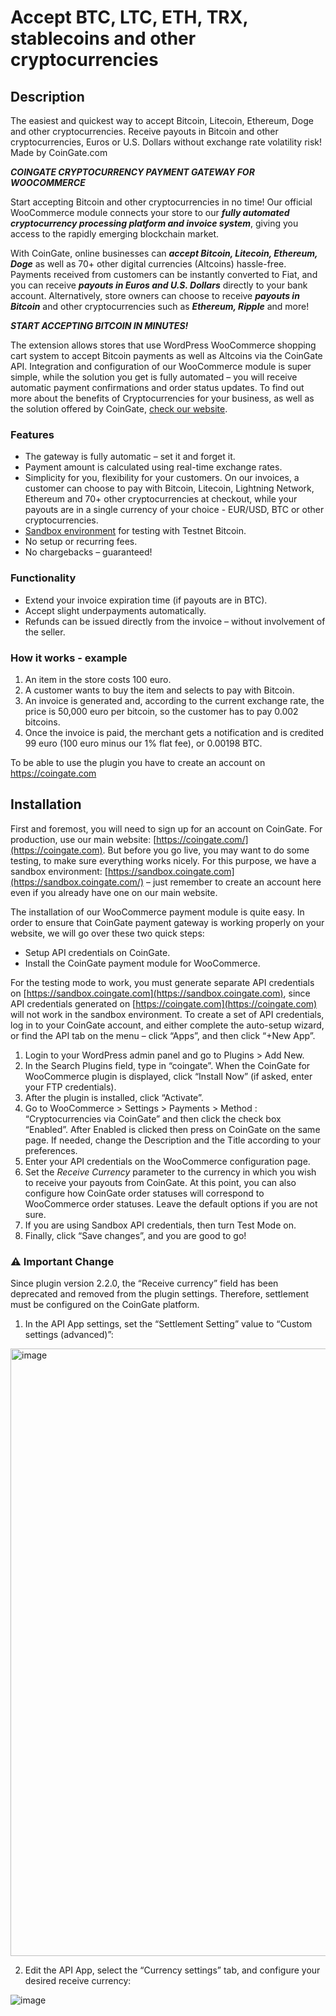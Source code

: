 # Accept BTC, LTC, ETH, TRX, stablecoins and other cryptocurrencies

## Description

The easiest and quickest way to accept Bitcoin, Litecoin, Ethereum, Doge and other cryptocurrencies. Receive payouts in Bitcoin and other cryptocurrencies, Euros or U.S. Dollars without exchange rate volatility risk! Made by CoinGate.com

***COINGATE CRYPTOCURRENCY PAYMENT GATEWAY FOR WOOCOMMERCE***

Start accepting Bitcoin and other cryptocurrencies in no time! Our official WooCommerce module connects your store to our ***fully automated cryptocurrency processing platform and invoice system***, giving you access to the rapidly emerging blockchain market.

With CoinGate, online businesses can ***accept Bitcoin, Litecoin, Ethereum, Doge*** as well as 70+ other digital currencies (Altcoins) hassle-free. Payments received from customers can be instantly converted to Fiat, and you can receive ***payouts in Euros and U.S. Dollars*** directly to your bank account. Alternatively, store owners can choose to receive ***payouts in Bitcoin*** and other cryptocurrencies such as ***Ethereum, Ripple*** and more!

***START ACCEPTING BITCOIN IN MINUTES!***

The extension allows stores that use WordPress WooCommerce shopping cart system to accept Bitcoin payments as well as Altcoins via the CoinGate API. Integration and configuration of our WooCommerce module is super simple, while the solution you get is fully automated – you will receive automatic payment confirmations and order status updates.
To find out more about the benefits of Cryptocurrencies for your business, as well as the solution offered by CoinGate, [check our website](https://coingate.com/accept).

### Features

* The gateway is fully automatic – set it and forget it.
* Payment amount is calculated using real-time exchange rates.
* Simplicity for you, flexibility for your customers. On our invoices, a customer can choose to pay with Bitcoin, Litecoin, Lightning Network, Ethereum and 70+ other cryptocurrencies at checkout, while your payouts are in a single currency of your choice - EUR/USD, BTC or other cryptocurrencies.
* [Sandbox environment](https://sandbox.coingate.com/) for testing with Testnet Bitcoin.
* No setup or recurring fees.
* No chargebacks – guaranteed!

### Functionality

* Extend your invoice expiration time (if payouts are in BTC).
* Accept slight underpayments automatically.
* Refunds can be issued directly from the invoice – without involvement of the seller.

### How it works - example

1. An item in the store costs 100 euro.
2. A customer wants to buy the item and selects to pay with Bitcoin.
3. An invoice is generated and, according to the current exchange rate, the price is 50,000 euro per bitcoin, so the customer has to pay 0.002 bitcoins.
4. Once the invoice is paid, the merchant gets a notification and is credited 99 euro (100 euro minus our 1% flat fee), or 0.00198 BTC.

To be able to use the plugin you have to create an account on https://coingate.com

## Installation

First and foremost, you will need to sign up for an account on CoinGate. For production, use our main website: [https://coingate.com/](https://coingate.com). But before you go live, you may want to do some testing, to make sure everything works nicely. For this purpose, we have a sandbox environment: [https://sandbox.coingate.com](https://sandbox.coingate.com/) – just remember to create an account here even if you already have one on our main website.

The installation of our WooCommerce payment module is quite easy. In order to ensure that CoinGate payment gateway is working properly on your website, we will go over these two quick steps:

* Setup API credentials on CoinGate.
* Install the CoinGate payment module for WooCommerce.

For the testing mode to work, you must generate separate API credentials on [https://sandbox.coingate.com](https://sandbox.coingate.com), since API credentials generated on [https://coingate.com](https://coingate.com) will not work in the sandbox environment. To create a set of API credentials, log in to your CoinGate account, and either complete the auto-setup wizard, or find the API tab on the menu – click “Apps”, and then click “+New App”.

1. Login to your WordPress admin panel and go to Plugins > Add New.
2. In the Search Plugins field, type in “coingate”. When the CoinGate for WooCommerce plugin is displayed, click “Install Now” (if asked, enter your FTP credentials).
3. After the plugin is installed, click “Activate”.	
4. Go to WooCommerce > Settings > Payments > Method : “Cryptocurrencies via CoinGate” and then click the check box “Enabled”. After Enabled is clicked then press on CoinGate on the same page. If needed, change the Description and the Title according to your preferences.
5. Enter your API credentials on the WooCommerce configuration page.
6. Set the *Receive Currency* parameter to the currency in which you wish to receive your payouts from CoinGate. 
At this point, you can also configure how CoinGate order statuses will correspond to WooCommerce order statuses. Leave the default options if you are not sure.
7. If you are using Sandbox API credentials, then turn Test Mode on.
8. Finally, click “Save changes”, and you are good to go!
  
### ⚠️ Important Change
Since plugin version 2.2.0, the “Receive currency” field has been deprecated and removed from the plugin settings. Therefore, settlement must be configured on the CoinGate platform.

1.	In the API App settings, set the “Settlement Setting” value to “Custom settings (advanced)”:
 
<img width="972" alt="image" src="https://github.com/user-attachments/assets/3f160ae4-408b-45a9-8efb-e7cd4bded30f">

2.	Edit the API App, select the “Currency settings” tab, and configure your desired receive currency:

![image](https://github.com/user-attachments/assets/83e66cb9-824f-4e67-be7e-bb423cac6610)


